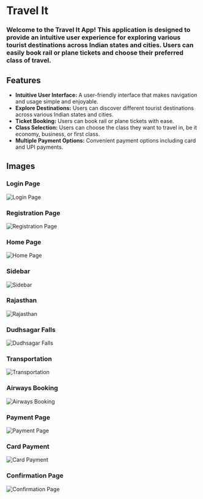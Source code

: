 # Travel It

### Welcome to the Travel It App! This application is designed to provide an intuitive user experience for exploring various tourist destinations across Indian states and cities. Users can easily book rail or plane tickets and choose their preferred class of travel.

## Features

- **Intuitive User Interface:** A user-friendly interface that makes navigation and usage simple and enjoyable.
- **Explore Destinations:** Users can discover different tourist destinations across various Indian states and cities.
- **Ticket Booking:** Users can book rail or plane tickets with ease.
- **Class Selection:** Users can choose the class they want to travel in, be it economy, business, or first class.
- **Multiple Payment Options:** Convenient payment options including card and UPI payments.

## Images

### Login Page
![Login Page](/images/1.jpg)

### Registration Page
![Registration Page](/images/2.jpg)

### Home Page
![Home Page](/images/3.jpg)

### Sidebar
![Sidebar](/images/4.jpg)

### Rajasthan
![Rajasthan](/images/5.jpg)

### Dudhsagar Falls
![Dudhsagar Falls](/images/6.jpg)

### Transportation
![Transportation](/images/7.jpg)

### Airways Booking
![Airways Booking](/images/8.jpg)

### Payment Page
![Payment Page](/images/9.jpg)

### Card Payment
![Card Payment](/images/10.jpg)

### Confirmation Page
![Confirmation Page](/images/11.jpg)